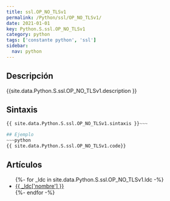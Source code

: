 ```yaml
---
title: ssl.OP_NO_TLSv1
permalink: /Python/ssl/OP_NO_TLSv1/
date: 2021-01-01
key: Python.S.ssl.OP_NO_TLSv1
category: python
tags: ['constante python', 'ssl']
sidebar: 
  nav: python
---
```


## Descripción
{{site.data.Python.S.ssl.OP_NO_TLSv1.description }}

## Sintaxis
~~~python
{{ site.data.Python.S.ssl.OP_NO_TLSv1.sintaxis }}~~~

## Ejemplo
~~~python
{{ site.data.Python.S.ssl.OP_NO_TLSv1.code}}
~~~

## Artículos
<ul>
{%- for _ldc in site.data.Python.S.ssl.OP_NO_TLSv1.ldc -%}
   <li>
       <a href="{{_ldc['url'] }}">{{ _ldc['nombre'] }}</a>
   </li>
{%- endfor -%}
</ul>
